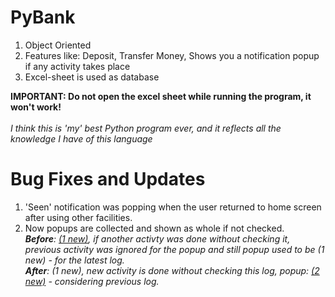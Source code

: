 # PyBank
1. Object Oriented
2. Features like: Deposit, Transfer Money, Shows you a notification popup if any activity takes place
3. Excel-sheet is used as database

**IMPORTANT: Do not open the excel sheet while running the program, it won't work!**
<br><br>
*I think this is 'my' best Python program ever, and it reflects all the knowledge I have of this language*

# Bug Fixes and Updates
1. 'Seen' notification was popping when the user returned to home screen after using other facilities.
2. Now popups are collected and shown as whole if not checked. <br> ***Before**: <u>(1 new)</u>, if another activty was done without checking it, previous activity was ignored for the popup and still popup used to be (1 new) - for the latest log.*<br>***After**: (1 new), new activity is done without checking this log, popup: <u>(2 new)</u> - considering previous log.*
